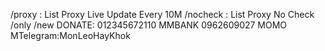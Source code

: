 /proxy : List Proxy Live Update Every 10M
/nocheck : List Proxy No Check 
/only
/new
DONATE: 012345672110 MMBANK
0962609027 MOMO
MTelegram:MonLeoHayKhok
